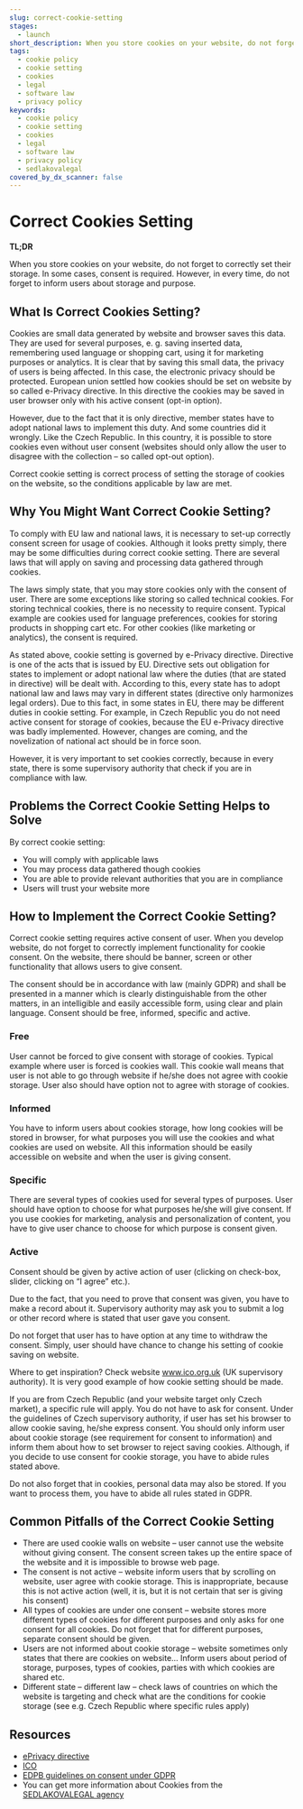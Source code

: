 ```yaml
---
slug: correct-cookie-setting
stages:
  - launch
short_description: When you store cookies on your website, do not forget to correctly set their storage. In some cases, consent is required. However, in every time, do not forget to inform users about storage and purpose.
tags:
  - cookie policy
  - cookie setting
  - cookies
  - legal
  - software law
  - privacy policy
keywords:
  - cookie policy
  - cookie setting
  - cookies
  - legal
  - software law
  - privacy policy
  - sedlakovalegal
covered_by_dx_scanner: false
---
```


# Correct Cookies Setting

**TL;DR**

When you store cookies on your website, do not forget to correctly set their storage. In some cases, consent is required. However, in every time, do not forget to inform users about storage and purpose.

## What Is Correct Cookies Setting?

Cookies are small data generated by website and browser saves this data. They are used for several purposes, e. g. saving inserted data, remembering used language or shopping cart, using it for marketing purposes or analytics. It is clear that by saving this small data, the privacy of users is being affected. In this case, the electronic privacy should be protected. European union settled how cookies should be set on website by so called e-Privacy directive. In this directive the cookies may be saved in user browser only with his active consent (opt-in option).

However, due to the fact that it is only directive, member states have to adopt national laws to implement this duty. And some countries did it wrongly. Like the Czech Republic. In this country, it is possible to store cookies even without user consent (websites should only allow the user to disagree with the collection – so called opt-out option).

Correct cookie setting is correct process of setting the storage of cookies on the website, so the conditions applicable by law are met.

## Why You Might Want Correct Cookie Setting?

To comply with EU law and national laws, it is necessary to set-up correctly consent screen for usage of cookies. Although it looks pretty simply, there may be some difficulties during correct cookie setting. There are several laws that will apply on saving and processing data gathered through cookies.

The laws simply state, that you may store cookies only with the consent of user. There are some exceptions like storing so called technical cookies. For storing technical cookies, there is no necessity to require consent. Typical example are cookies used for language preferences, cookies for storing products in shopping cart etc. For other cookies (like marketing or analytics), the consent is required.

As stated above, cookie setting is governed by e-Privacy directive. Directive is one of the acts that is issued by EU. Directive sets out obligation for states to implement or adopt national law where the duties (that are stated in directive) will be dealt with. According to this, every state has to adopt national law and laws may vary in different states (directive only harmonizes legal orders). Due to this fact, in some states in EU, there may be different duties in cookie setting. For example, in Czech Republic you do not need active consent for storage of cookies, because the EU e-Privacy directive was badly implemented. However, changes are coming, and the novelization of national act should be in force soon.

However, it is very important to set cookies correctly, because in every state, there is some supervisory authority that check if you are in compliance with law.

## Problems the Correct Cookie Setting Helps to Solve

By correct cookie setting:

- You will comply with applicable laws
- You may process data gathered though cookies
- You are able to provide relevant authorities that you are in compliance
- Users will trust your website more

## How to Implement the Correct Cookie Setting?

Correct cookie setting requires active consent of user. When you develop website, do not forget to correctly implement functionality for cookie consent. On the website, there should be banner, screen or other functionality that allows users to give consent.

The consent should be in accordance with law (mainly GDPR) and shall be presented in a manner which is clearly distinguishable from the other matters, in an intelligible and easily accessible form, using clear and plain language. Consent should be free, informed, specific and active.

### Free

User cannot be forced to give consent with storage of cookies. Typical example where user is forced is cookies wall. This cookie wall means that user is not able to go through website if he/she does not agree with cookie storage. User also should have option not to agree with storage of cookies.

### Informed

You have to inform users about cookies storage, how long cookies will be stored in browser, for what purposes you will use the cookies and what cookies are used on website. All this information should be easily accessible on website and when the user is giving consent.

### Specific

There are several types of cookies used for several types of purposes. User should have option to choose for what purposes he/she will give consent. If you use cookies for marketing, analysis and personalization of content, you have to give user chance to choose for which purpose is consent given.

### Active

Consent should be given by active action of user (clicking on check-box, slider, clicking on “I agree” etc.).

Due to the fact, that you need to prove that consent was given, you have to make a record about it. Supervisory authority may ask you to submit a log or other record where is stated that user gave you consent.

Do not forget that user has to have option at any time to withdraw the consent. Simply, user should have chance to change his setting of cookie saving on website.

Where to get inspiration? Check website www.ico.org.uk (UK supervisory authority). It is very good example of how cookie setting should be made.

If you are from Czech Republic (and your website target only Czech market), a specific rule will apply. You do not have to ask for consent. Under the guidelines of Czech supervisory authority, if user has set his browser to allow cookie saving, he/she express consent. You should only inform user about cookie storage (see requirement for consent to information) and inform them about how to set browser to reject saving cookies. Although, if you decide to use consent for cookie storage, you have to abide rules stated above.

Do not also forget that in cookies, personal data may also be stored. If you want to process them, you have to abide all rules stated in GDPR.

## Common Pitfalls of the Correct Cookie Setting

- There are used cookie walls on website – user cannot use the website without giving consent. The consent screen takes up the entire space of the website and it is impossible to browse web page.
- The consent is not active – website inform users that by scrolling on website, user agree with cookie storage. This is inappropriate, because this is not active action (well, it is, but it is not certain that ser is giving his consent)
- All types of cookies are under one consent – website stores more different types of cookies for different purposes and only asks for one consent for all cookies. Do not forget that for different purposes, separate consent should be given.
- Users are not informed about cookie storage – website sometimes only states that there are cookies on website… Inform users about period of storage, purposes, types of cookies, parties with which cookies are shared etc.
- Different state – different law – check laws of countries on which the website is targeting and check what are the conditions for cookie storage (see e.g. Czech Republic where specific rules apply)

## Resources

- [ePrivacy directive](https://eur-lex.europa.eu/legal-content/EN/ALL/?uri=CELEX%3A32002L0058)
- [ICO](https://ico.org.uk)
- [EDPB guidelines on consent under GDPR](https://edpb.europa.eu/our-work-tools/our-documents/nasoki/guidelines-052020-consent-under-regulation-2016679_en)
- You can get more information about Cookies from the [SEDLAKOVALEGAL agency](https://sedlakovalegal.com/)
